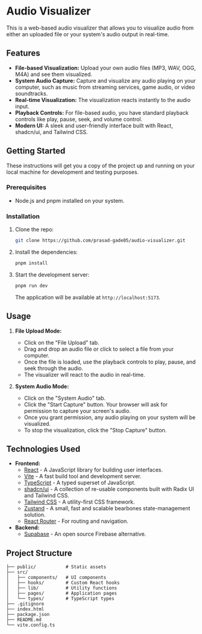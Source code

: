 # Audio Visualizer

This is a web-based audio visualizer that allows you to visualize audio from either an uploaded file or your system's audio output in real-time.

## Features

- **File-based Visualization:** Upload your own audio files (MP3, WAV, OGG, M4A) and see them visualized.
- **System Audio Capture:** Capture and visualize any audio playing on your computer, such as music from streaming services, game audio, or video soundtracks.
- **Real-time Visualization:** The visualization reacts instantly to the audio input.
- **Playback Controls:** For file-based audio, you have standard playback controls like play, pause, seek, and volume control.
- **Modern UI:** A sleek and user-friendly interface built with React, shadcn/ui, and Tailwind CSS.

## Getting Started

These instructions will get you a copy of the project up and running on your local machine for development and testing purposes.

### Prerequisites

- Node.js and pnpm installed on your system.

### Installation

1.  Clone the repo:
    ```sh
    git clone https://github.com/prasad-gade05/audio-visualizer.git
    ```
2.  Install the dependencies:
    ```sh
    pnpm install
    ```
3.  Start the development server:
    ```sh
    pnpm run dev
    ```
    The application will be available at `http://localhost:5173`.

## Usage

1.  **File Upload Mode:**

    - Click on the "File Upload" tab.
    - Drag and drop an audio file or click to select a file from your computer.
    - Once the file is loaded, use the playback controls to play, pause, and seek through the audio.
    - The visualizer will react to the audio in real-time.

2.  **System Audio Mode:**
    - Click on the "System Audio" tab.
    - Click the "Start Capture" button. Your browser will ask for permission to capture your screen's audio.
    - Once you grant permission, any audio playing on your system will be visualized.
    - To stop the visualization, click the "Stop Capture" button.

## Technologies Used

- **Frontend:**
  - [React](https://reactjs.org/) - A JavaScript library for building user interfaces.
  - [Vite](https://vitejs.dev/) - A fast build tool and development server.
  - [TypeScript](https://www.typescriptlang.org/) - A typed superset of JavaScript.
  - [shadcn/ui](https://ui.shadcn.com/) - A collection of re-usable components built with Radix UI and Tailwind CSS.
  - [Tailwind CSS](https://tailwindcss.com/) - A utility-first CSS framework.
  - [Zustand](https://github.com/pmndrs/zustand) - A small, fast and scalable bearbones state-management solution.
  - [React Router](https://reactrouter.com/) - For routing and navigation.
- **Backend:**
  - [Supabase](https://supabase.io/) - An open source Firebase alternative.

## Project Structure

```
├── public/           # Static assets
├── src/
│   ├── components/   # UI components
│   ├── hooks/        # Custom React hooks
│   ├── lib/          # Utility functions
│   ├── pages/        # Application pages
│   └── types/        # TypeScript types
├── .gitignore
├── index.html
├── package.json
├── README.md
└── vite.config.ts
```
